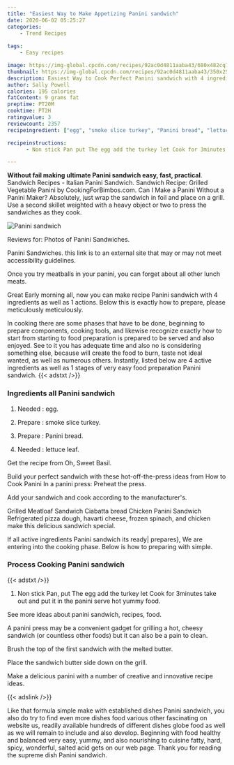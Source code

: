 ```yaml
---
title: "Easiest Way to Make Appetizing Panini sandwich"
date: 2020-06-02 05:25:27
categories:
    - Trend Recipes
    
tags:
    - Easy recipes

image: https://img-global.cpcdn.com/recipes/92ac0d4811aaba43/680x482cq70/panini-sandwich-recipe-main-photo.jpg
thumbnail: https://img-global.cpcdn.com/recipes/92ac0d4811aaba43/350x250cq70/panini-sandwich-recipe-main-photo.jpg
description: Easiest Way to Cook Perfect Panini sandwich with 4 ingredients and 1 stages of easy cooking.
author: Sally Powell
calories: 195 calories
fatContent: 9 grams fat
preptime: PT20M
cooktime: PT2H
ratingvalue: 3
reviewcount: 2357
recipeingredient: ["egg", "smoke slice turkey", "Panini bread", "lettuce leaf"]

recipeinstructions: 
      - Non stick Pan put The egg add the turkey let Cook for 3minutes take out and put it in the panini serve hot yummy food

---
```




**Without fail making ultimate Panini sandwich easy, fast, practical**. Sandwich Recipes - Italian Panini Sandwich. Sandwich Recipe: Grilled Vegetable Panini by CookingForBimbos.com. Can I Make a Panini Without a Panini Maker? Absolutely, just wrap the sandwich in foil and place on a grill. Use a second skillet weighted with a heavy object or two to press the sandwiches as they cook.


![Panini sandwich](https://img-global.cpcdn.com/recipes/92ac0d4811aaba43/680x482cq70/panini-sandwich-recipe-main-photo.jpg "Panini sandwich")



Reviews for: Photos of Panini Sandwiches.

Panini Sandwiches. this link is to an external site that may or may not meet accessibility guidelines.

Once you try meatballs in your panini, you can forget about all other lunch meats.


Great Early morning all, now you can make recipe Panini sandwich with 4 ingredients as well as 1 actions. Below this is exactly how to prepare, please meticulously meticulously.

In cooking there are some phases that have to be done, beginning to prepare components, cooking tools, and likewise recognize exactly how to start from starting to food preparation is prepared to be served and also enjoyed. See to it you has adequate time and also no is considering something else, because will create the food to burn, taste not ideal wanted, as well as numerous others. Instantly, listed below are 4 active ingredients as well as 1 stages of very easy food preparation Panini sandwich.
{{< adstxt />}}

### Ingredients all Panini sandwich


1. Needed  : egg.

1. Prepare  : smoke slice turkey.

1. Prepare  : Panini bread.

1. Needed  : lettuce leaf.


Get the recipe from Oh, Sweet Basil.

Build your perfect sandwich with these hot-off-the-press ideas from How to Cook Panini In a panini press: Preheat the press.

Add your sandwich and cook according to the manufacturer&#39;s.

Grilled Meatloaf Sandwich Ciabatta bread Chicken Panini Sandwich Refrigerated pizza dough, havarti cheese, frozen spinach, and chicken make this delicious sandwich special.


If all active ingredients Panini sandwich its ready| prepares}, We are entering into the cooking phase. Below is how to preparing with simple.

### Process Cooking Panini sandwich

{{< adstxt />}}


1. Non stick Pan, put The egg add the turkey let Cook for 3minutes take out and put it in the panini serve hot yummy food.




See more ideas about panini sandwich, recipes, food.

A panini press may be a convenient gadget for grilling a hot, cheesy sandwich (or countless other foods) but it can also be a pain to clean.

Brush the top of the first sandwich with the melted butter.

Place the sandwich butter side down on the grill.

Make a delicious panini with a number of creative and innovative recipe ideas.


{{< adslink />}}

Like that formula simple make with established dishes Panini sandwich, you also do try to find even more dishes food various other fascinating on website us, readily available hundreds of different dishes globe food as well as we will remain to include and also develop. Beginning with food healthy and balanced very easy, yummy, and also nourishing to cuisine fatty, hard, spicy, wonderful, salted acid gets on our web page. Thank you for reading the supreme dish Panini sandwich.
